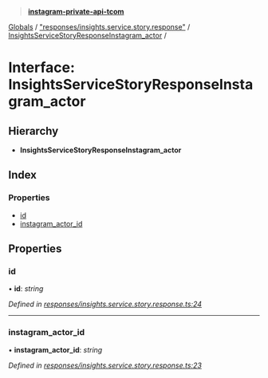 > **[instagram-private-api-tcom](../README.md)**

[Globals](../README.md) / ["responses/insights.service.story.response"](../modules/_responses_insights_service_story_response_.md) / [InsightsServiceStoryResponseInstagram_actor](_responses_insights_service_story_response_.insightsservicestoryresponseinstagram_actor.md) /

# Interface: InsightsServiceStoryResponseInstagram_actor

## Hierarchy

* **InsightsServiceStoryResponseInstagram_actor**

## Index

### Properties

* [id](_responses_insights_service_story_response_.insightsservicestoryresponseinstagram_actor.md#id)
* [instagram_actor_id](_responses_insights_service_story_response_.insightsservicestoryresponseinstagram_actor.md#instagram_actor_id)

## Properties

###  id

• **id**: *string*

*Defined in [responses/insights.service.story.response.ts:24](https://github.com/cuonglnhust/instagram-private-api-tcom/blob/3e16058/src/responses/insights.service.story.response.ts#L24)*

___

###  instagram_actor_id

• **instagram_actor_id**: *string*

*Defined in [responses/insights.service.story.response.ts:23](https://github.com/cuonglnhust/instagram-private-api-tcom/blob/3e16058/src/responses/insights.service.story.response.ts#L23)*